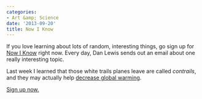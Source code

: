```yaml
---
categories:
- Art &amp; Science
date: '2013-09-20'
title: Now I Know
---
```


If you love learning about lots of random, interesting things, go sign up for <a href="http://nowiknow.com/">Now I Know</a> right now. Every day, Dan Lewis sends out an email about one really interesting topic.

Last week I learned that those white trails planes leave are called <em>contrails</em>, and they may actually help <a href="http://www.scientificamerican.com/article.cfm?id=contrails-aviation-affects-climate">decrease global warming</a>.

<a href="http://nowiknow.com/">Sign up now.</a>